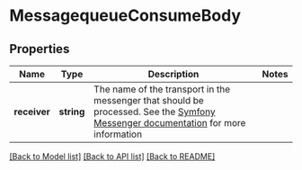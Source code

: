 # MessagequeueConsumeBody

## Properties
Name | Type | Description | Notes
------------ | ------------- | ------------- | -------------
**receiver** | **string** | The name of the transport in the messenger that should be processed. See the [Symfony Messenger documentation](https://symfony.com/doc/current/messenger.html) for more information | 

[[Back to Model list]](../../README.md#documentation-for-models) [[Back to API list]](../../README.md#documentation-for-api-endpoints) [[Back to README]](../../README.md)

